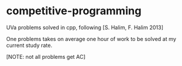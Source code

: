# competitive-programming

UVa problems solved in cpp, following [S. Halim, F. Halim 2013]

One problems takes on average one hour of work to be solved at my current study rate.

[NOTE: not all problems get AC]
